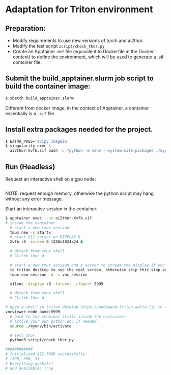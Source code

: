 # Adaptation for Triton environment

## Preparation:
- Modify requirements to use new versions of torch and ai2thor.
- Modify the test script `script/check_thor.py`
- Create an Apptainer`.def` file (equivalent to Dockerfile in the Docker context) to define the environment, which will be used to generate a .sif container file.

## Submit the build_apptainer.slurm job script to build the container image:
```bash
$ sbatch build_apptainer.slurm
```
Different from docker image, in the context of Apptainer, a container essentially is a `.sif` file.

## Install extra packages needed for the project.
```bash
$ EXTRA_PKGS='scipy imageio'
$ singularity exec \
  ai2thor-Xvfb.sif bash -c "python -m venv --system-site-packages ./myenv ; source ./myenv/bin/activate ; pip install $EXTRA_PKGS"
 ```

## Run (Headless)
Request an interactive shell on a gpu node:
```srun --gpus=1 --mem=40G --pty bash
 ```
NOTE: request enough memory, otherwise the python script may hang without any error message.

Start an interactive session in the container:
```bash
$ apptainer exec --nv ai2thor-Xvfb.sif
# inside the container
  # start a new tmux session
  tmux new -s startx  
  # start X11 server on DISPLAY 0
  Xvfb :0 -screen 0 1280x1024x24 &

  # detach from tmux shell
  # Ctrl+b then d

  # start a new tmux session and a server to stream the display if you want to forward the virtual screen 
  to triton desktop to see the real screen, otherwise skip this step and the next step
  tmux new-session -d -s vnc_session

  x11vnc -display :0 -forever -rfbport 5999

  # detach from tmux shell
  # Ctrl+b then d

# open a shell in triton desktop https://ondemand.triton.aalto.fi/ to see the real screen
vncviewer node_name:5999
  # back to the terminal (still inside the container)
  # active your own python env if needed
  source ./myenv/bin/activate

  # test thor
  python3 script/check_thor.py

############
# Initialized AI2-THOR successfully
# (300, 300, 3)
# Everything works!!!
# GPU available: True
```
